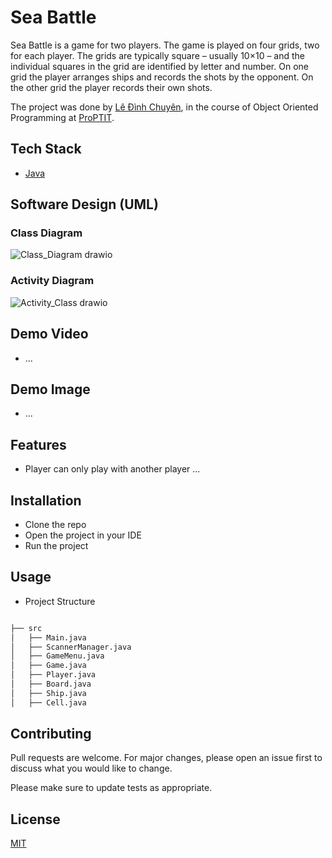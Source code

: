 # Sea Battle

Sea Battle is a game for two players. The game is played on four grids, two for each player. The grids are typically square – usually 10×10 – and the individual squares in the grid are identified by letter and number. On one grid the player arranges ships and records the shots by the opponent. On the other grid the player records their own shots.

The project was done by [Lê Đình Chuyên](https://github.com/LDCin), in the course of Object Oriented Programming at [ProPTIT](https://proptit.com/).


## Tech Stack

- [Java](https://www.java.com/en/) 

## Software Design (UML)
### Class Diagram
![Class_Diagram drawio](https://github.com/user-attachments/assets/bee11ed3-3e8b-4a58-8f7c-4b5eafe7ffa4)

### Activity Diagram
![Activity_Class drawio](https://github.com/user-attachments/assets/ac4c53c3-9a2e-4114-99a7-e868994dcf36)

## Demo Video

- ...

## Demo Image

- ...

## Features

- Player can only play with another player
...

## Installation

- Clone the repo
- Open the project in your IDE
- Run the project


## Usage

- Project Structure

```bash

├── src
│   ├── Main.java
│   ├── ScannerManager.java
│   ├── GameMenu.java
│   ├── Game.java
│   ├── Player.java
│   ├── Board.java
│   ├── Ship.java
│   ├── Cell.java

```

## Contributing

Pull requests are welcome. For major changes, please open an issue first
to discuss what you would like to change.

Please make sure to update tests as appropriate.

## License

[MIT](https://choosealicense.com/licenses/mit/)
